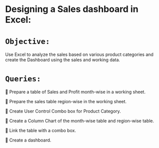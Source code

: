 #  	Designing a Sales dashboard in Excel:

# `Objective:`

Use Excel to analyze the sales based on various product categories and create the Dashboard using the sales and working data.

# `Queries:`

	Prepare a table of Sales and Profit month-wise in a working sheet.

	Prepare the sales table region-wise in the working sheet.

	Create User Control Combo box for Product Category.

	Create a Column Chart of the month-wise table and region-wise table.

	Link the table with a combo box.

	Create a dashboard.
